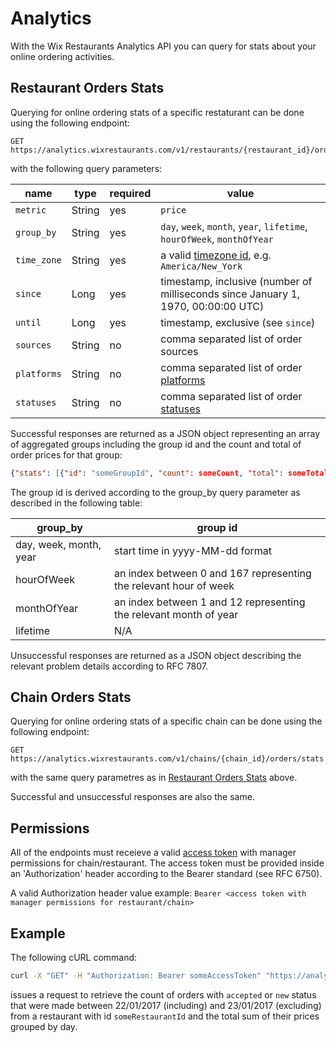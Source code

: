 # Analytics
With the Wix Restaurants Analytics API you can query for stats about your online ordering activities.

## Restaurant Orders Stats
Querying for online ordering stats of a specific restaturant can be done using the following endpoint:

~~~
GET https://analytics.wixrestaurants.com/v1/restaurants/{restaurant_id}/orders/stats
~~~

with the following query parameters:

|name       |type  |required|value                                                                                    |
|-----------|------|--------|-----------------------------------------------------------------------------------------|
|`metric`   |String|yes     |`price`                                                                                  |
|`group_by` |String|yes     |`day`, `week`, `month`, `year`, `lifetime`, `hourOfWeek`, `monthOfYear`                  |
|`time_zone`|String|yes     |a valid [timezone id](https://en.wikipedia.org/wiki/List_of_tz_database_time_zones), e.g. `America/New_York`                                                                                                    |
|`since`    |Long  |yes     |timestamp, inclusive (number of milliseconds since January 1, 1970, 00:00:00 UTC)        |
|`until`    |Long  |yes     |timestamp, exclusive (see `since`)                                                       |
|`sources`  |String|no      |comma separated list of order sources                                                    |
|`platforms`|String|no      |comma separated list of order [platforms](https://github.com/wix/openrest4j/blob/master/openrest4j-api/src/main/java/com/wix/restaurants/Platforms.java)       |
|`statuses` |String|no      |comma separated list of order [statuses](https://github.com/wix/openrest4j/blob/master/openrest4j-api/src/main/java/com/wix/restaurants/orders/Statuses.java) |

Successful responses are returned as a JSON object representing an array of aggregated groups 
including the group id and the count and total of order prices for that group:

~~~ json
{"stats": [{"id": "someGroupId", "count": someCount, "total": someTotal}]}
~~~

The group id is derived according to the group_by query parameter as described in the following table:

|group_by              |group id                                                         |
|----------------------|-----------------------------------------------------------------|
|day, week, month, year|start time in yyyy-MM-dd format                                  |
|hourOfWeek            |an index between 0 and 167 representing the relevant hour of week|
|monthOfYear           |an index between 1 and 12 representing the relevant month of year|
|lifetime              |N/A                                                              |

Unsuccessful responses are returned as a JSON object describing the relevant problem details according to RFC 7807.

## Chain Orders Stats
Querying for online ordering stats of a specific chain can be done using the following endpoint:

~~~
GET https://analytics.wixrestaurants.com/v1/chains/{chain_id}/orders/stats
~~~

with the same query parametres as in [Restaurant Orders Stats](Analytics#restaurant-orders-stats) above.

Successful and unsuccessful responses are also the same.

## Permissions
All of the endpoints must receieve a valid [access token](Authorization) with manager permissions for chain/restaurant.
The access token must be provided inside an 'Authorization' header according to the Bearer standard (see RFC 6750).

A valid Authorization header value example: ``` Bearer <access token with manager permissions for restaurant/chain> ```

## Example
The following cURL command:

~~~ bash
curl -X "GET" -H "Authorization: Bearer someAccessToken" "https://analytics.wixrestaurants.com/v1/restaurants/someRestaurantId/orders/stats?metric=price&group_by=day&time_zone=Asia%2FJerusalem&since=1485043200000&until=1485129600000l&statuses=accepted,new"
~~~

issues a request to retrieve the count of orders with ```accepted``` or ```new``` status that were made between 22/01/2017 (including) and 23/01/2017 (excluding) from  a restaurant with id ```someRestaurantId``` and the total sum of their prices grouped by day.
